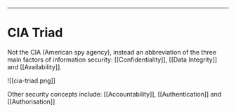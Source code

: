 ------------------------------------
# CIA Triad

Not the CIA (American spy agency), instead an abbreviation of the three main factors of information security: [[Confidentiality]], [[Data Integrity]] and [[Availability]].

![[cia-triad.png]]


Other security concepts include: [[Accountability]], [[Authentication]] and [[Authorisation]]